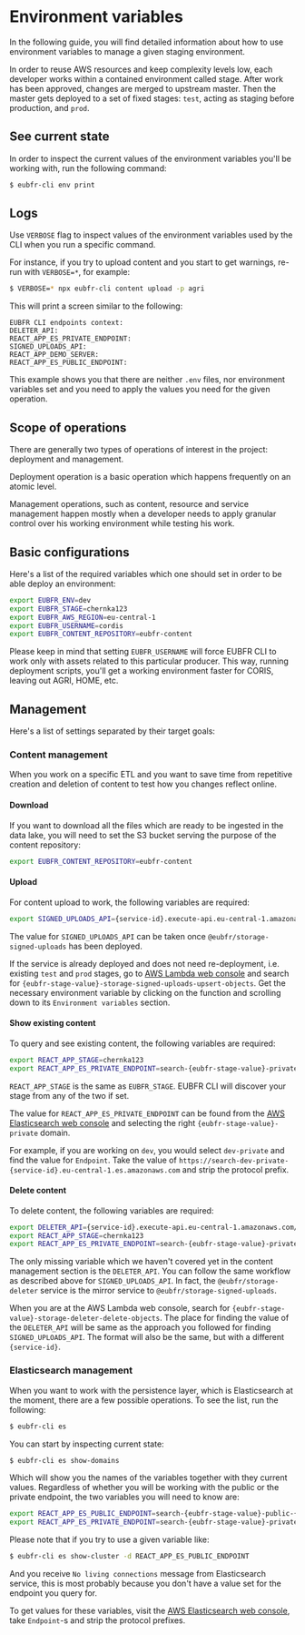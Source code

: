# Environment variables

In the following guide, you will find detailed information about how to use environment variables to manage a given staging environment.

In order to reuse AWS resources and keep complexity levels low, each developer works within a contained environment called stage. After work has been approved, changes are merged to upstream master. Then the master gets deployed to a set of fixed stages: `test`, acting as staging before production, and `prod`.

## See current state

In order to inspect the current values of the environment variables you'll be working with, run the following command:

```sh
$ eubfr-cli env print
```

## Logs

Use `VERBOSE` flag to inspect values of the environment variables used by the CLI when you run a specific command.

For instance, if you try to upload content and you start to get warnings, re-run with `VERBOSE=*`, for example:

```sh
$ VERBOSE=* npx eubfr-cli content upload -p agri
```

This will print a screen similar to the following:

```
EUBFR CLI endpoints context:
DELETER_API:
REACT_APP_ES_PRIVATE_ENDPOINT:
SIGNED_UPLOADS_API:
REACT_APP_DEMO_SERVER:
REACT_APP_ES_PUBLIC_ENDPOINT:
```

This example shows you that there are neither `.env` files, nor environment variables set and you need to apply the values you need for the given operation.

## Scope of operations

There are generally two types of operations of interest in the project: deployment and management.

Deployment operation is a basic operation which happens frequently on an atomic level.

Management operations, such as content, resource and service management happen mostly when a developer needs to apply granular control over his working environment while testing his work.

## Basic configurations

Here's a list of the required variables which one should set in order to be able deploy an environment:

```sh
export EUBFR_ENV=dev
export EUBFR_STAGE=chernka123
export EUBFR_AWS_REGION=eu-central-1
export EUBFR_USERNAME=cordis
export EUBFR_CONTENT_REPOSITORY=eubfr-content
```

Please keep in mind that setting `EUBFR_USERNAME` will force EUBFR CLI to work only with assets related to this particular producer. This way, running deployment scripts, you'll get a working environment faster for CORIS, leaving out AGRI, HOME, etc.

## Management

Here's a list of settings separated by their target goals:

### Content management

When you work on a specific ETL and you want to save time from repetitive creation and deletion of content to test how you changes reflect online.

#### Download

If you want to download all the files which are ready to be ingested in the data lake, you will need to set the S3 bucket serving the purpose of the content repository:

```sh
export EUBFR_CONTENT_REPOSITORY=eubfr-content
```

#### Upload

For content upload to work, the following variables are required:

```sh
export SIGNED_UPLOADS_API={service-id}.execute-api.eu-central-1.amazonaws.com/{eubfr-stage-value}
```

The value for `SIGNED_UPLOADS_API` can be taken once `@eubfr/storage-signed-uploads` has been deployed.

If the service is already deployed and does not need re-deployment, i.e. existing `test` and `prod` stages, go to [AWS Lambda web console](https://eu-central-1.console.aws.amazon.com/lambda/home?region=eu-central-1#/functions) and search for `{eubfr-stage-value}-storage-signed-uploads-upsert-objects`. Get the necessary environment variable by clicking on the function and scrolling down to its `Environment variables` section.

#### Show existing content

To query and see existing content, the following variables are required:

```sh
export REACT_APP_STAGE=chernka123
export REACT_APP_ES_PRIVATE_ENDPOINT=search-{eubfr-stage-value}-private-{service-id}.eu-central-1.es.amazonaws.com
```

`REACT_APP_STAGE` is the same as `EUBFR_STAGE`. EUBFR CLI will discover your stage from any of the two if set.

The value for `REACT_APP_ES_PRIVATE_ENDPOINT` can be found from the [AWS Elasticsearch web console](https://eu-central-1.console.aws.amazon.com/es/home?region=eu-central-1#) and selecting the right `{eubfr-stage-value}-private` domain.

For example, if you are working on `dev`, you would select `dev-private` and find the value for `Endpoint`. Take the value of `https://search-dev-private-{service-id}.eu-central-1.es.amazonaws.com` and strip the protocol prefix.

#### Delete content

To delete content, the following variables are required:

```sh
export DELETER_API={service-id}.execute-api.eu-central-1.amazonaws.com/{eubfr-stage-value}
export REACT_APP_STAGE=chernka123
export REACT_APP_ES_PRIVATE_ENDPOINT=search-{eubfr-stage-value}-private-{service-id}.eu-central-1.es.amazonaws.com
```

The only missing variable which we haven't covered yet in the content management section is the `DELETER_API`. You can follow the same workflow as described above for `SIGNED_UPLOADS_API`. In fact, the `@eubfr/storage-deleter` service is the mirror service to `@eubfr/storage-signed-uploads`.

When you are at the AWS Lambda web console, search for `{eubfr-stage-value}-storage-deleter-delete-objects`. The place for finding the value of the `DELETER_API` will be same as the approach you followed for finding `SIGNED_UPLOADS_API`. The format will also be the same, but with a different `{service-id}`.

### Elasticsearch management

When you want to work with the persistence layer, which is Elasticsearch at the moment, there are a few possible operations. To see the list, run the following:

```sh
$ eubfr-cli es
```

You can start by inspecting current state:

```sh
$ eubfr-cli es show-domains
```

Which will show you the names of the variables together with they current values. Regardless of whether you will be working with the public or the private endpoint, the two variables you will need to know are:

```sh
export REACT_APP_ES_PUBLIC_ENDPOINT=search-{eubfr-stage-value}-public-{service-id}.eu-central-1.es.amazonaws.com
export REACT_APP_ES_PRIVATE_ENDPOINT=search-{eubfr-stage-value}-private-{service-id}.eu-central-1.es.amazonaws.com
```

Please note that if you try to use a given variable like:

```sh
$ eubfr-cli es show-cluster -d REACT_APP_ES_PUBLIC_ENDPOINT
```

And you receive `No living connections` message from Elasticsearch service, this is most probably because you don't have a value set for the endpoint you query for.

To get values for these variables, visit the [AWS Elasticsearch web console](https://eu-central-1.console.aws.amazon.com/es/home?region=eu-central-1#), take `Endpoint`-s and strip the protocol prefixes.
